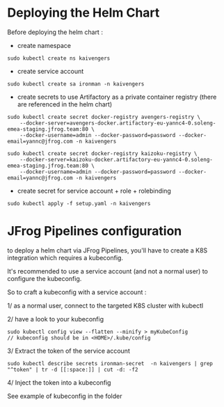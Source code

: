 # Deploying the Helm Chart

Before deploying the helm chart :

* create namespace

````
sudo kubectl create ns kaivengers
````

* create service account

````
sudo kubectl create sa ironman -n kaivengers
````

* create secrets to use Artifactory as a private container registry (there are referenced in the helm chart)

````
sudo kubectl create secret docker-registry avengers-registry \
    --docker-server=avengers-docker.artifactory-eu-yannc4-0.soleng-emea-staging.jfrog.team:80 \
    --docker-username=admin --docker-password=password --docker-email=yannc@jfrog.com -n kaivengers 

sudo kubectl create secret docker-registry kaizoku-registry \
    --docker-server=kaizoku-docker.artifactory-eu-yannc4-0.soleng-emea-staging.jfrog.team:80 \
    --docker-username=admin --docker-password=password --docker-email=yannc@jfrog.com -n kaivengers   
````

* create secret for service account + role + rolebinding

````
sudo kubectl apply -f setup.yaml -n kaivengers
````

# JFrog Pipelines configuration

to deploy a helm chart via JFrog Pipelines, you'll have to create a K8S integration which requires a kubeconfig.

It's recommended to use a service account (and not a normal user) to configure the kubeconfig.

So to craft a kubeconfig with a service account : 

1/ as a normal user, connect to the targeted K8S cluster with kubectl

2/ have a look to your kubeconfig 

````
sudo kubectl config view --flatten --minify > myKubeConfig
// kubeconfig should be in <HOME>/.kube/config
````

3/ Extract the token of the service account 

````
sudo kubectl describe secrets ironman-secret  -n kaivengers | grep "^token" | tr -d [[:space:]] | cut -d: -f2
````

4/ Inject the token into a kubeconfig 

See example of kubeconfig in the folder
